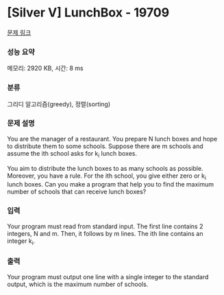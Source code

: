 # [Silver V] LunchBox - 19709 

[문제 링크](https://www.acmicpc.net/problem/19709) 

### 성능 요약

메모리: 2920 KB, 시간: 8 ms

### 분류

그리디 알고리즘(greedy), 정렬(sorting)

### 문제 설명

<p>You are the manager of a restaurant. You prepare N lunch boxes and hope to distribute them to some schools. Suppose there are m schools and assume the ith school asks for k<sub>i</sub> lunch boxes.</p>

<p>You aim to distribute the lunch boxes to as many schools as possible. Moreover, you have a rule. For the ith school, you give either zero or k<sub>i</sub> lunch boxes. Can you make a program that help you to find the maximum number of schools that can receive lunch boxes?</p>

### 입력 

 <p>Your program must read from standard input. The first line contains 2 integers, N and m. Then, it follows by m lines. The ith line contains an integer k<sub>i</sub>.</p>

### 출력 

 <p>Your program must output one line with a single integer to the standard output, which is the maximum number of schools.</p>

